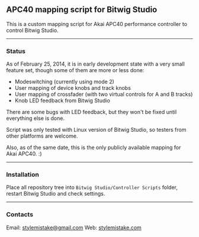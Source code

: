 ## APC40 mapping script for Bitwig Studio

This is a custom mapping script for Akai APC40 performance
controller to control Bitwig Studio.

***

### Status

As of February 25, 2014, it is in early development state with a very small
feature set, though some of them are more or less done:

* Modeswitching (currently using mode 2)
* User mapping of device knobs and track knobs
* User mapping of crossfader (with two virtual controls for A and B tracks)
* Knob LED feedback from Bitwig Studio

There are some bugs with LED feedback, but they won't be fixed until
everything else is done.

Script was only tested with Linux version of Bitwig Studio, so testers from
other platforms are welcome.

Also, as of the same date, this is the only publicly available mapping for
Akai APC40. :)

***

### Installation

Place all repository tree into `Bitwig Studio/Controller Scripts` folder,
restart Bitwig Studio and check settings.

***

### Contacts

Email: stylemistake@gmail.com
Web: [stylemistake.com](http://stylemistake.com)